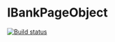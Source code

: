# IBankPageObject
[![Build status](https://ci.appveyor.com/api/projects/status/37wej79wu3e7xiob?svg=true)](https://ci.appveyor.com/project/Boolgakova/ibankpageobject)
